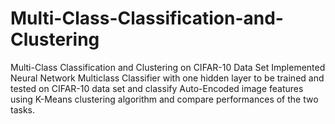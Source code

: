 # Multi-Class-Classification-and-Clustering
Multi-Class Classification and Clustering on CIFAR-10 Data Set
Implemented Neural Network Multiclass Classifier with one hidden layer to be trained and tested on CIFAR-10 data set
and classify Auto-Encoded image features using K-Means clustering algorithm and compare performances of the two tasks.

